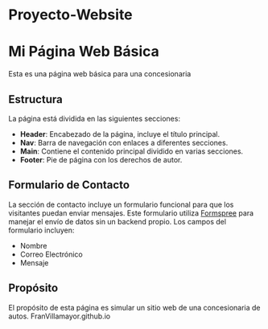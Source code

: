 # Proyecto-Website
# Mi Página Web Básica

Esta es una página web básica para una concesionaria

## Estructura

La página está dividida en las siguientes secciones:

- **Header**: Encabezado de la página, incluye el título principal.
- **Nav**: Barra de navegación con enlaces a diferentes secciones.
- **Main**: Contiene el contenido principal dividido en varias secciones.
- **Footer**: Pie de página con los derechos de autor.

## Formulario de Contacto

La sección de contacto incluye un formulario funcional para que los visitantes puedan enviar mensajes. Este formulario utiliza [Formspree](https://formspree.io/) para manejar el envío de datos sin un backend propio. Los campos del formulario incluyen:

- Nombre
- Correo Electrónico
- Mensaje


## Propósito

El propósito de esta página es simular un sitio web de una concesionaria de autos.
FranVillamayor.github.io

